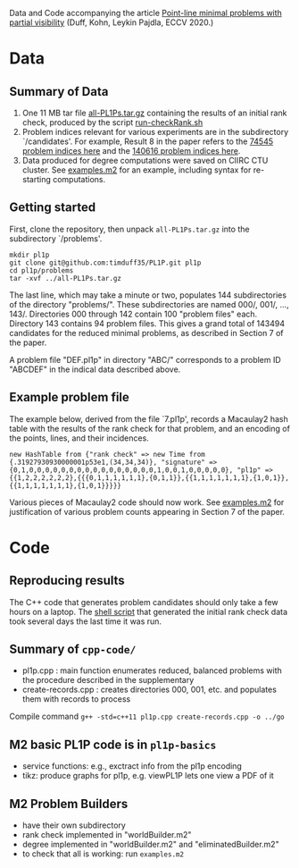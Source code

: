 Data and Code accompanying the article [Point-line minimal problems with partial visibility](https://www.ecva.net/papers/eccv_2020/papers_ECCV/papers/123710171.pdf) (Duff, Kohn, Leykin Pajdla, ECCV 2020.)

# Data 

## Summary of Data

1.  One 11 MB tar file [all-PL1Ps.tar.gz](https://github.com/timduff35/PL1P/blob/master/all-PL1Ps.tar.gz) containing the results of an initial rank check, produced by the script [run-checkRank.sh](https://github.com/timduff35/PL1P/blob/master/run-checkRank.sh)
2.  Problem indices relevant for various experiments are in the subdirectory `/candidates'. For example, Result 8 in the paper refers to the [74545 problem indices here](https://github.com/timduff35/PL1P/tree/master/candidates/camMin.txt) and the [140616 problem indices here](https://github.com/timduff35/PL1P/tree/master/candidates/min.txt).
3. Data produced for degree computations were saved on CIIRC CTU cluster. See [examples.m2](https://github.com/timduff35/PL1P/blob/master/examples.m2) for an example, including syntax for re-starting computations.


## Getting started

First, clone the repository, then unpack `all-PL1Ps.tar.gz` into the subdirectory `/problems'.
```
mkdir pl1p
git clone git@github.com:timduff35/PL1P.git pl1p
cd pl1p/problems
tar -xvf ../all-PL1Ps.tar.gz
```

The last line, which may take a minute or two, populates 144 subdirectories of the directory "problems/".
These subdirectories are named 000/, 001/, ..., 143/.
Directories 000 through 142 contain 100 "problem files" each.
Directory 143 contains 94 problem files.
This gives a grand total of 143494 candidates for the reduced minimal problems, as described in Section 7 of the paper.

A problem file "DEF.pl1p" in directory "ABC/" corresponds to a problem ID "ABCDEF" in the indical data described above.

## Example problem file

The example below, derived from the file `7.pl1p', records a Macaulay2 hash table with the results of the rank check for that problem, and an encoding of the points, lines, and their incidences.

```
new HashTable from {"rank check" => new Time from {.31927930930000001p53e1,(34,34,34)}, "signature" => {0,1,0,0,0,0,0,0,0,0,0,0,0,0,0,0,0,0,1,0,0,1,0,0,0,0,0}, "pl1p" => {{1,2,2,2,2,2,2},{{{0,1,1,1,1,1,1},{0,1,1}},{{1,1,1,1,1,1,1},{1,0,1}},{{1,1,1,1,1,1,1},{1,0,1}}}}}
```

Various pieces of Macaulay2 code should now work.
See [examples.m2](https://github.com/timduff35/PL1P/blob/master/examples.m2) for justification of various problem counts appearing in Section 7 of the paper.

# Code

## Reproducing results

The C++ code that generates problem candidates should only take a few hours on a laptop.
The [shell script](https://github.com/timduff35/PL1P/blob/master/run-checkRank.sh) that generated the initial rank check data took several days the last time it was run.

## Summary of `cpp-code/`
* pl1p.cpp : main function enumerates reduced, balanced problems with the procedure described in the supplementary
* create-records.cpp : creates directories 000, 001, etc. and populates them with records to process
 
Compile command
```g++ -std=c++11 pl1p.cpp create-records.cpp -o ../go```

## M2 basic PL1P code is in `pl1p-basics`
* service functions: e.g., exctract info from the pl1p encoding
* tikz: produce graphs for pl1p, e.g. viewPL1P lets one view a PDF of it 
 
## M2 Problem Builders
* have their own subdirectory
* rank check implemented in "worldBuilder.m2"
* degree implemented in "worldBuilder.m2" and "eliminatedBuilder.m2"
* to check that all is working: run `examples.m2`
